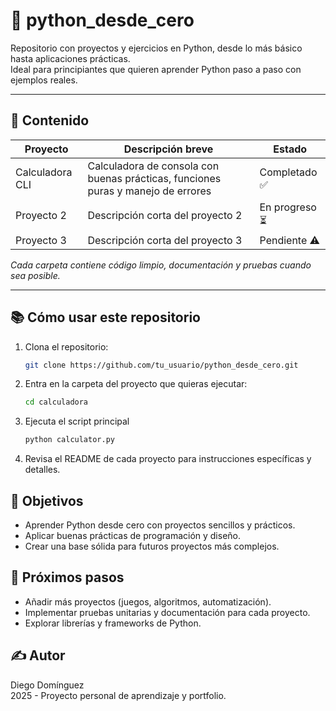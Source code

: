 # 🐍 python_desde_cero

Repositorio con proyectos y ejercicios en Python, desde lo más básico hasta aplicaciones prácticas.  
Ideal para principiantes que quieren aprender Python paso a paso con ejemplos reales.

---

## 🚀 Contenido

| Proyecto          | Descripción breve                                                | Estado          |
|-------------------|-----------------------------------------------------------------|-----------------|
| Calculadora CLI   | Calculadora de consola con buenas prácticas, funciones puras y manejo de errores | Completado ✅   |
| Proyecto 2        | Descripción corta del proyecto 2                                | En progreso ⏳  |
| Proyecto 3        | Descripción corta del proyecto 3                                | Pendiente ⚠️   |

*Cada carpeta contiene código limpio, documentación y pruebas cuando sea posible.*

---

## 📚 Cómo usar este repositorio

1. Clona el repositorio:  
   ```bash
   git clone https://github.com/tu_usuario/python_desde_cero.git
2. Entra en la carpeta del proyecto que quieras ejecutar:
   ```bash
   cd calculadora
3. Ejecuta el script principal
   ```bash
   python calculator.py
4. Revisa el README de cada proyecto para instrucciones específicas y detalles.

## 🎯 Objetivos

- Aprender Python desde cero con proyectos sencillos y prácticos.
- Aplicar buenas prácticas de programación y diseño.
- Crear una base sólida para futuros proyectos más complejos.

## 📖 Próximos pasos

- Añadir más proyectos (juegos, algoritmos, automatización).
- Implementar pruebas unitarias y documentación para cada proyecto.
- Explorar librerías y frameworks de Python.

## ✍️ Autor
Diego Domínguez  
2025 - Proyecto personal de aprendizaje y portfolio.  
